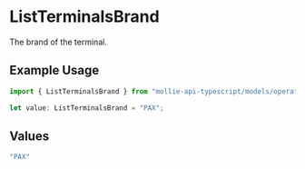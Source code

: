 # ListTerminalsBrand

The brand of the terminal.

## Example Usage

```typescript
import { ListTerminalsBrand } from "mollie-api-typescript/models/operations";

let value: ListTerminalsBrand = "PAX";
```

## Values

```typescript
"PAX"
```
